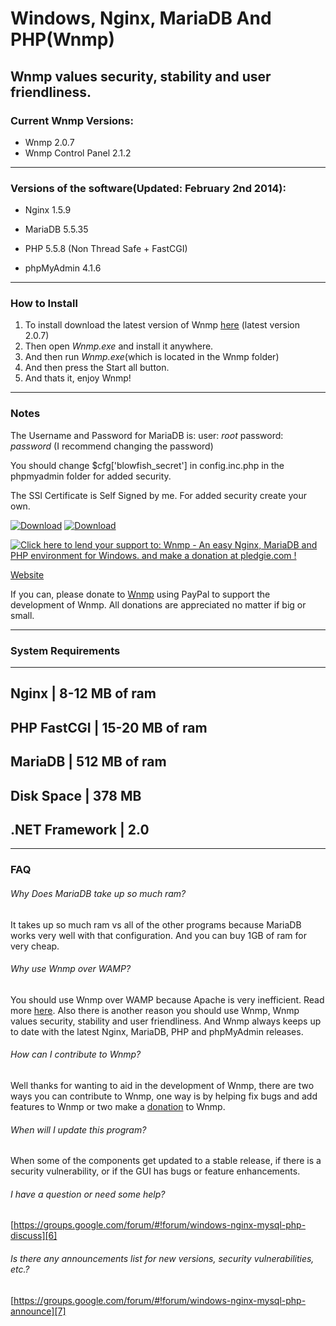 Windows, Nginx, MariaDB And PHP(Wnmp)
=====================================
Wnmp values security, stability and user friendliness.
------------------------------------------------------

### Current Wnmp Versions: ######

  * Wnmp 2.0.7
  * Wnmp Control Panel 2.1.2

----

### Versions of the software(Updated: February 2nd 2014): ######

  * Nginx 1.5.9

  * MariaDB 5.5.35

  * PHP 5.5.8 (Non Thread Safe + FastCGI)

  * phpMyAdmin 4.1.6
  
----

### How to Install ######

  1. To install download the latest version of Wnmp [here][1] (latest version 2.0.7)
  2. Then open *Wnmp.exe* and install it anywhere.
  3. And then run *Wnmp.exe*(which is located in the Wnmp folder)
  4. And then press the Start all button.
  5. And thats it, enjoy Wnmp!


----

### Notes ######

The Username and Password for MariaDB is: user: *root* password: *password* (I recommend changing the password)

You should change $cfg['blowfish_secret'] in config.inc.php in the phpmyadmin folder for added security.

The SSl Certificate is Self Signed by me. For added security create your own.

[![Download][3]][1]
[![Download][4]][8]

<a href='https://pledgie.com/campaigns/23544'><img alt='Click here to lend your support to: Wnmp - An easy Nginx, MariaDB and PHP environment for Windows. and make a donation at pledgie.com !' src='https://pledgie.com/campaigns/23544.png?skin_name=chrome' border='0' ></a>

[Website](http://wnmp.x64architecture.com)

If you can, please donate to [Wnmp][2] using PayPal to support the development of Wnmp. All donations are appreciated no matter if big or small. 

----

### System Requirements ######
-------------------------------------------------
 Nginx		    | 8-12 MB of ram		
-------------------------------------------------
 PHP FastCGI    | 15-20 MB of ram		
-------------------------------------------------
 MariaDB	    | 512 MB of ram		
-------------------------------------------------
 Disk Space		| 378 MB
-------------------------------------------------
.NET Framework  | 2.0
-------------------------------------------------

----

### FAQ ######

###### Why Does MariaDB take up so much ram? 
It takes up so much ram vs all of the other programs because MariaDB works very well with that configuration. And you can buy 1GB of ram for very cheap.

###### Why use Wnmp over WAMP?
You should use Wnmp over WAMP because Apache is very inefficient. Read more [here][5]. Also there is another reason you should use Wnmp, Wnmp values security, stability and user friendliness. And Wnmp always keeps up to date with the latest Nginx, MariaDB, PHP and phpMyAdmin releases.

###### How can I contribute to Wnmp?
Well thanks for wanting to aid in the development of Wnmp, there are two ways you can contribute to Wnmp, one way is by helping fix bugs and add features to Wnmp or two make a [donation][2] to Wnmp.

###### When will I update this program?
When some of the components get updated to a stable release, if there is a security vulnerability, or if the GUI has bugs or feature enhancements.

###### I have a question or need some help?
[https://groups.google.com/forum/#!forum/windows-nginx-mysql-php-discuss][6]

###### Is there any announcements list for new versions, security vulnerabilities, etc.?
[https://groups.google.com/forum/#!forum/windows-nginx-mysql-php-announce][7]

[1]: https://github.com/wnmp/wnmp/releases/download/2.0.7/Wnmp-2.0.7.exe
[2]: https://www.paypal.com/cgi-bin/webscr?cmd=_s-xclick&hosted_button_id=P7LAQRRNF6AVE
[3]: https://www.x64architecture.com/wp-content/uploads/2014/02/akdlbutton.png
[4]: https://s0.wp.com/imgpress?url=http%3A%2F%2Fs1.softpedia-static.com/base_img/softpedia_free_award_f.gif
[5]: https://www.wikivs.com/wiki/Apache_vs_nginx
[6]: https://groups.google.com/forum/#!forum/windows-nginx-mysql-php-discuss
[7]: https://groups.google.com/forum/#!forum/windows-nginx-mysql-php-announce
[8]: http://www.softpedia.com/get/Internet/Servers/Server-Tools/Kurt-Wnmp.shtml
